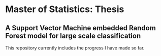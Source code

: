# Master of Statistics: Thesis
## A Support Vector Machine embedded Random Forest model for large scale classification
This repository currently includes the progress I have made so far. 
